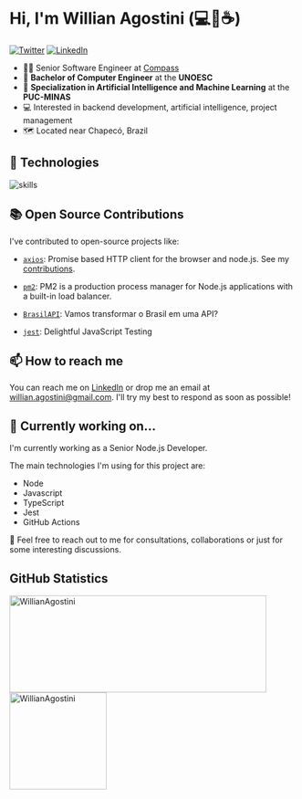 # Hi, I'm Willian Agostini (💻💖☕)


[![Twitter](https://img.shields.io/badge/Twitter-%231DA1F2.svg?&style=flat-square&logo=twitter&logoColor=white)](https://twitter.com/agostini_will) [![LinkedIn](https://img.shields.io/badge/LinkedIn-%230077B5.svg?&style=flat-square&logo=linkedin&logoColor=white)](https://linkedin.com/in/agostini-willian)


- 👨‍💼 Senior Software Engineer at [Compass](https://compass.uol/en/home/)
- 📄 **Bachelor of Computer Engineer** at the **UNOESC**
- 📄 **Specialization in Artificial Intelligence and Machine Learning** at the **PUC-MINAS**
- 💻 Interested in backend development, artificial intelligence, project management
- 🗺️ Located near Chapecó, Brazil



## 🔧 Technologies

![skills](https://skillicons.dev/icons?i=nodejs,js,ts,py,nestjs,mongodb,postgres,docker,bash,linux,aws,gitlab&theme=light)

## 📚 Open Source Contributions

I've contributed to open-source projects like:

- [`axios`](https://github.com/axios/axios): Promise based HTTP client for the browser and node.js. See my [contributions](https://github.com/axios/axios/issues?q=commenter%3AWillianAgostini).

- [`pm2`](https://github.com/Unitech/pm2): PM2 is a production process manager for Node.js applications with a built-in load balancer.

- [`BrasilAPI`](https://github.com/BrasilAPI/BrasilAPI): Vamos transformar o Brasil em uma API?

- [`jest`](https://github.com/jestjs/jest): Delightful JavaScript Testing

## 📫 How to reach me

You can reach me on [LinkedIn](https://www.linkedin.com/in/agostini-willian) or drop me an email at willian.agostini@gmail.com. I'll try my best to respond as soon as possible!

## 🚧 Currently working on...

I'm currently working as a Senior Node.js Developer. 

The main technologies I'm using for this project are:
- Node
- Javascript
- TypeScript
- Jest
- GitHub Actions
  
💬 Feel free to reach out to me for consultations, collaborations or just for some interesting discussions.

## GitHub Statistics

<div>
  <a href="https://github.com/WillianAgostini">
    <img width=450 height=170 align="center" alt="WillianAgostini" src="https://github-readme-stats.vercel.app/api?username=WillianAgostini&show_icons=true&count_private=true" />
  </a>
  <a href="https://github.com/WillianAgostini">
    <img align="center" height=170 alt="WillianAgostini" src="https://github-readme-stats.vercel.app/api/top-langs/?username=WillianAgostini&layout=compact&langs_count=5&count_private=true" />
  </a>
</div>
